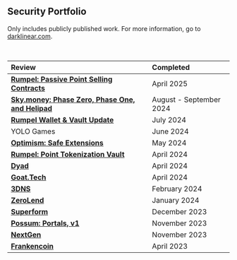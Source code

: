 ## Security Portfolio

Only includes publicly published work. For more information, go to [darklinear.com](https://darklinear.com).

<br>


<center>

| Review   | Completed      |
| :-------- | :----------    |
| [**Rumpel: Passive Point Selling Contracts**](https://github.com/Darklinear-Solutions/portfolio/blob/main/reports/Rumpel-Autoseller-Darklinear-Security-Review.pdf) | April 2025
| [**Sky.money: Phase Zero, Phase One, and Helipad**](https://github.com/Darklinear-Solutions/portfolio/blob/main/reports/Sky-Darklinear-Security-Review-Public.pdf) | August - September 2024 |
| [**Rumpel Wallet & Vault Update**](https://github.com/Darklinear-Solutions/portfolio/blob/main/reports/Rumpel-Wallet-Darklinear-Security-Review.pdf) | July 2024 |
| YOLO Games | June 2024 |
| [**Optimism: Safe Extensions**](https://github.com/Darklinear-Solutions/portfolio/blob/main/reports/Optimism-Safe-Extensions-Darklinear-Security-Review.pdf) | May 2024 |
| [**Rumpel: Point Tokenization Vault**](https://github.com/Darklinear-Solutions/portfolio/blob/main/reports/Rumpel-Darklinear-Security-Review.pdf) | April 2024 |
| [**Dyad**](https://github.com/Darklinear-Solutions/portfolio/blob/main/reports/Dyad-Darklinear-Security-Review.pdf) | April 2024 |
| [**Goat.Tech**](https://github.com/Darklinear-Solutions/portfolio/blob/main/reports/Goat.Tech-Darklinear-Security-Review.pdf) | April 2024 |
| [**3DNS**](https://github.com/Darklinear-Solutions/portfolio/blob/main/reports/3DNS-Darklinear-Security-Review.pdf) | February 2024 |
| [**ZeroLend**](https://github.com/Darklinear-Solutions/portfolio/blob/main/reports/ZeroLend-Darklinear-Security-Review.pdf) | January 2024 |
| [**Superform**](https://github.com/Darklinear-Solutions/portfolio/blob/main/reports/Superform-Darklinear-Security-Review.pdf)  | December 2023  |
| [**Possum: Portals, v1**](https://github.com/Darklinear-Solutions/portfolio/blob/main/reports/Possum-V1-Darklinear-Security-Review.pdf) | November 2023 |
| [**NextGen**](https://github.com/Darklinear-Solutions/portfolio/blob/main/reports/NextGen-Darklinear-Security-Review.pdf) | November 2023 |
| [**Frankencoin**](https://github.com/Darklinear-Solutions/portfolio/blob/main/reports/Frankencoin-Darklinear-Security-Review.pdf) | April 2023 |

</center>

